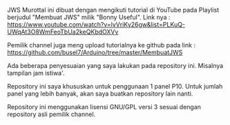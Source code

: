 JWS Murottal ini dibuat dengan mengikuti tutorial di YouTube pada Playlist berjudul "Membuat JWS" milik "Bonny Useful". Link nya : https://www.youtube.com/watch?v=lvVriKy26gw&list=PLKuQ-UWqAt3O8WmFeoTbUa2keQKbdOXVv

Pemilik channel juga meng upload tutorialnya ke github pada link : https://github.com/busel7/Arduino/tree/master/MembuatJWS

Ada beberapa penyesuaian yang saya lakukan pada repository ini. Misalnya tampilan jam istiwa'.

Repository ini saya khususkan untuk penggunaan 1 panel P10. Untuk jumlah panel yang lebih banyak, akan saya buatkan repository lain nanti.

Repository ini menggunakan lisensi GNU/GPL versi 3 sesuai dengan repository asli pemilik channel.

